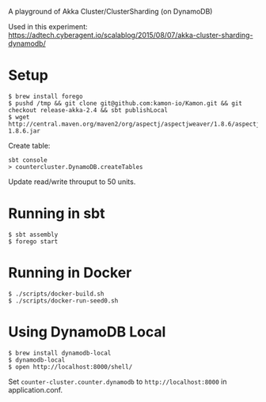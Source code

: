 A playground of Akka Cluster/ClusterSharding (on DynamoDB)

Used in this experiment: https://adtech.cyberagent.io/scalablog/2015/08/07/akka-cluster-sharding-dynamodb/

# Setup

```
$ brew install forego
$ pushd /tmp && git clone git@github.com:kamon-io/Kamon.git && git checkout release-akka-2.4 && sbt publishLocal
$ wget http://central.maven.org/maven2/org/aspectj/aspectjweaver/1.8.6/aspectjweaver-1.8.6.jar
```

Create table:

```
sbt console
> countercluster.DynamoDB.createTables
```

Update read/write throuput to 50 units.

# Running in sbt

```
$ sbt assembly
$ forego start
```

# Running in Docker

```
$ ./scripts/docker-build.sh
$ ./scripts/docker-run-seed0.sh
```

# Using DynamoDB Local

```
$ brew install dynamodb-local
$ dynamodb-local
$ open http://localhost:8000/shell/
```

Set `counter-cluster.counter.dynamodb` to `http://localhost:8000` in application.conf.
